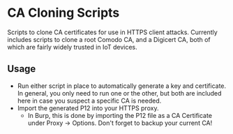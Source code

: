 # CA Cloning Scripts
Scripts to clone CA certificates for use in HTTPS client attacks. Currently includes scripts to clone a root Comodo CA, and a Digicert CA, both of which are fairly widely trusted in IoT devices.

## Usage
* Run either script in place to automatically generate a key and certificate. In general, you only need to run one or the other, but both are included here in case you suspect a specific CA is needed.
* Import the generated P12 into your HTTPS proxy.
  * In Burp, this is done by importing the P12 file as a CA Certificate under Proxy -> Options. Don't forget to backup your current CA!
